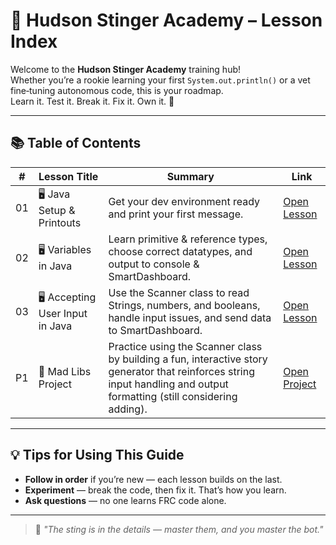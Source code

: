 # 🚀 Hudson Stinger Academy – Lesson Index

Welcome to the **Hudson Stinger Academy** training hub!  
Whether you’re a rookie learning your first `System.out.println()` or a vet fine‑tuning autonomous code, this is your roadmap.  
Learn it. Test it. Break it. Fix it. Own it. 🐝

---

## 📚 Table of Contents

| #   | Lesson Title                  | Summary                                                                 | Link |
|-----|--------------------------------|-------------------------------------------------------------------------|------|
| 01  | 🖥️ Java Setup & Printouts     | Get your dev environment ready and print your first message.            | [Open Lesson](./LESSON01.md) |
| 02  | 🖥️ Variables in Java          | Learn primitive & reference types, choose correct datatypes, and output to console & SmartDashboard. | [Open Lesson](./LESSON02.md) |
| 03  | 🖥️ Accepting User Input in Java | Use the Scanner class to read Strings, numbers, and booleans, handle input issues, and send data to SmartDashboard. | [Open Lesson](./LESSON03.md) |
| P1   | 🎯 Mad Libs Project | Practice using the Scanner class by building a fun, interactive story generator that reinforces string input handling and output formatting (still considering adding). | [Open Project](./PROJECT_MADLIBS.md) |





---

## 💡 Tips for Using This Guide

- **Follow in order** if you’re new — each lesson builds on the last.
- **Experiment** — break the code, then fix it. That’s how you learn.
- **Ask questions** — no one learns FRC code alone.

---

> 🐝 *"The sting is in the details — master them, and you master the bot."*
